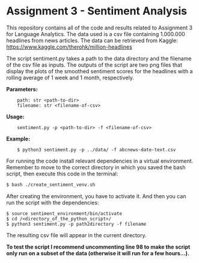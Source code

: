 # Assignment 3 - Sentiment Analysis
This repository contains all of the code and results related to Assignment 3 for Language Analytics.
The data used is a csv file containing 1.000.000 headlines from news articles. The data can be retrieved from Kaggle: https://www.kaggle.com/therohk/million-headlines

The script sentiment.py takes a path to the data directory and the filename of the csv file as inputs.
The outputs of the script are two png files that display the plots of the smoothed sentiment scores for the headlines with a rolling average of 1 week and 1 month, respectively.

__Parameters:__ <br>
```
    path: str <path-to-dir> 
    filename: str <filename-of-csv> 
```
    
__Usage:__ <br>
```
    sentiment.py -p <path-to-dir> -f <filename-of-csv>
```
    
__Example:__ <br>
```
    $ python3 sentiment.py -p ../data/ -f abcnews-date-text.csv
```

For running the code install relevant dependencies in a virtual environment. Remember to move to the correct directory in which you saved the bash script, then execute this code in the terminal:
```bash
$ bash ./create_sentiment_venv.sh
```

After creating the environment, you have to activate it. And then you can run the script with the dependencies:
```
$ source sentiment_environment/bin/activate
$ cd /<directory_of_the_python_script>/
$ python3 sentiment.py -p path2directory -f filename
```
The resulting csv file will appear in the current directory.

__To test the script I recommend uncommenting line 98 to make the script only run on a subset of the data (otherwise it will run for a few hours...).__
